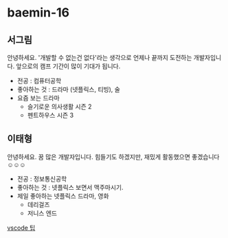 # baemin-16

## 서그림

안녕하세요. '개발할 수 없는건 없다'라는 생각으로 언제나 끝까지 도전하는 개발자입니다. 앞으로의 캠프 기간이 많이 기대가 됩니다.

- 전공 : 컴퓨터공학
- 좋아하는 것 : 드라마 (넷플릭스, 티빙), 술
- 요즘 보는 드라마
    - 슬기로운 의사생활 시즌 2
    - 펜트하우스 시즌 3

## 이태형

안녕하세요. 꿈 많은 개발자입니다. 힘들기도 하겠지만, 재밌게 활동했으면 좋겠습니다 ☺️☺️☺️

- 전공 : 정보통신공학
- 좋아하는 것 : 넷플릭스 보면서 맥주마시기.
- 제일 좋아하는 넷플릭스 드라마, 영화
    - 데리걸즈
    - 저니스 엔드

[vscode 팁](https://github.com/momongss/daily-time-plan.git)

